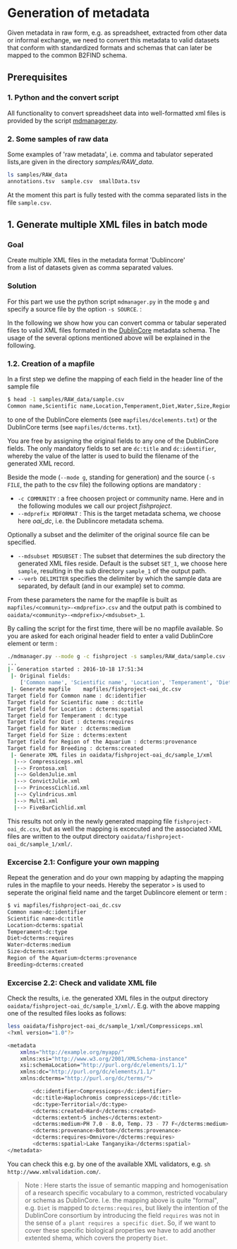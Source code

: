 # Generation of metadata
Given metadata in raw form, e.g. as spreadsheet, extracted from other data or informal exchange, we need to convert this metadata to valid datasets that conform with standardized formats and schemas that can later be mapped to the common B2FIND schema.
<!--
This document describes how to generate such metadata records from spreadsheet (comma and tab-separated) files. 
-->

## Prerequisites

### 1. Python and the convert script
All functionality to convert spreadsheet data into well-formatted xml files is provided by the script [mdmanager.py](https://github.com/EUDAT-Training/B2FIND-Training/blob/master/mdmanager.py). 

### 2. Some samples of raw data
Some examples of 'raw metadata', i.e. comma and tabulator seperated lists,are given in the directory *samples/RAW_data*.
```sh
ls samples/RAW_data
annotations.tsv  sample.csv  smallData.tsv
```
At the moment this part is fully tested with the comma separated lists in the file ```sample.csv```.


## 1. Generate multiple XML files in batch mode

### Goal 
Create multiple XML files in the metadata format 'Dublincore'  
from a list of datasets given as comma separated values.

### Solution
For this part we use the python script `mdmanager.py` in the mode `g` and specify a source file by the option `-s SOURCE`. :





In the following we show how you can convert comma or tabular seperated files to valid XML files formated in the [DublinCore](http://dublincore.org/) metadata schema. The usage of the several options mentioned above will be explained in the following.

### 1.2. Creation of a mapfile
In a first step we define the mapping of each field in the header line of the sample file
```sh
$ head -1 samples/RAW_data/sample.csv 
Common name,Scientific name,Location,Temperament,Diet,Water,Size,Region of the Aquarium,Breeding
```
to one of the DublinCore elements (see ```mapfiles/dcelements.txt```) or the DublinCore terms (see ```mapfiles/dcterms.txt```).

You are free by assigning the original fields to any one of the DublinCore fields. The only mandatory fields to set are ```dc:title``` and ```dc:identifier```, whereby the value of the latter is used to build the filename of the generated XML record. 

Beside the mode (`--mode g`, standing for generation) and the source (`-s FILE`, the path to the csv file) the following options are mandatory :
- ```-c COMMUNITY``` : a free choosen project or community name. Here and in the following modules we call our project *fishproject*.
- ```--mdprefix MDFORMAT``` : This is the target metadata schema, we choose here *oai_dc*, i.e. the Dublincore metadata schema.

Optionally a subset and the delimiter of the original source file can be specified.  
- ```--mdsubset MDSUBSET``` : The subset that determines the sub directory the generated XML files reside. Default is the subset `SET_1`, we choose here `sample`, resulting in the sub directory `sample_1` of the output path.
- ```--verb DELIMITER``` specifies the delimiter by which the sample data are separated, by default (and in our example) set to *comma*.

From these parameters the name for the mapfile is built as ```mapfiles/<community>-<mdprefix>.csv``` and the output path is combined to ```oaidata/<community>-<mdprefix>/<mdsubset>_1```.  

By calling the script for the first time, there will be no mapfile available. So you are asked for each original header field to enter a valid DublinCore element or term :

```sh
./mdmanager.py --mode g -c fishproject -s samples/RAW_data/sample.csv --mdprefix oai_dc --mdsubset sample --verb comma
...
|- Generation started : 2016-10-18 17:51:34
 |- Original fields:
	['Common name', 'Scientific name', 'Location', 'Temperament', 'Diet', 'Water', 'Size', 'Region of the Aquarium', 'Breeding']
 |- Generate mapfile	mapfiles/fishproject-oai_dc.csv
Target field for Common name : dc:identifier
Target field for Scientific name : dc:title
Target field for Location : dcterms:spatial
Target field for Temperament : dc:type
Target field for Diet : dcterms:requires
Target field for Water : dcterms:medium
Target field for Size : dcterms:extent
Target field for Region of the Aquarium : dcterms:provenance
Target field for Breeding : dcterms:created
 |- Generate XML files in oaidata/fishproject-oai_dc/sample_1/xml
  |--> Compressiceps.xml
  |--> Frontosa.xml
  |--> GoldenJulie.xml
  |--> ConvictJulie.xml
  |--> PrincessCichlid.xml
  |--> Cylindricus.xml
  |--> Multi.xml
  |--> FiveBarCichlid.xml
```

This results not only in the newly generated mapping file ```fishproject-oai_dc.csv```, but as well the mapping is excecuted and the associated XML files are written to the output directory ```oaidata/fishproject-oai_dc/sample_1/xml/```.

### Excercise 2.1: Configure your own mapping

Repeat the generation and do your own mapping by adapting the mapping rules in the mapfile to your needs. Hereby the seperator ```>``` is used to seperate the original field name and the target Dublincore element or term :
```sh
$ vi mapfiles/fishproject-oai_dc.csv
Common name>dc:identifier
Scientific name>dc:title
Location>dcterms:spatial
Temperament>dc:type
Diet>dcterms:requires
Water>dcterms:medium
Size>dcterms:extent
Region of the Aquarium>dcterms:provenance
Breeding>dcterms:created
```
 
### Excercise 2.2: Check and validate XML file

Check the results, i.e. the generated XML files in the output directory ```oaidata/fishproject-oai_dc/sample_1/xml/```. E.g. with the above mapping one of the resulted files looks as follows:

```sh  
less oaidata/fishproject-oai_dc/sample_1/xml/Compressiceps.xml
<?xml version="1.0"?>

<metadata
    xmlns="http://example.org/myapp/"
    xmlns:xsi="http://www.w3.org/2001/XMLSchema-instance"
    xsi:schemaLocation="http://purl.org/dc/elements/1.1/"
    xmlns:dc="http://purl.org/dc/elements/1.1/"
    xmlns:dcterms="http://purl.org/dc/terms/">

        <dc:identifier>Compressiceps</dc:identifier>
        <dc:title>Haplochromis compressiceps</dc:title>
        <dc:type>Territorial</dc:type>
        <dcterms:created>Hard</dcterms:created>
        <dcterms:extent>5 inches</dcterms:extent>
        <dcterms:medium>PH 7.0 - 8.0, Temp. 73 - 77 F</dcterms:medium>
        <dcterms:provenance>Bottom</dcterms:provenance>
        <dcterms:requires>Omnivore</dcterms:requires>
        <dcterms:spatial>Lake Tanganyika</dcterms:spatial>
</metadata>
```

You can check this e.g. by one of the available XML validators, e.g. ```sh http://www.xmlvalidation.com/```.

> Note : Here starts the issue of semantic mapping and 
> homogenisation of a research specific vocabulary to a common, 
> restricted vocabulary or schema as DublinCore. I.e. the mapping above is quite "formal", e.g. `Diet` is mapped to `dcterms:requires`, but likely the intention of the DublinCore consortium by introducing the field `requires` was not in the sense of `a plant requires a specific diet`. So, if we want to cover these specific biological properties we have to add another extented shema, which covers the property `Diet`. 

<!--
## Use a metadata editor
If you want generate detailed metadata for each singele dataset you can use a metadata editor to edit and add each field 'by hand'.

While there are a lot of online tools available, we describe here the GFZ metadata editor available at
```sh http://pmd.gfz-potsdam.de/panmetaworks/metaedit/```
-->

